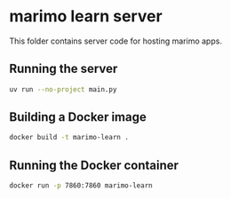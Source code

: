 # marimo learn server

This folder contains server code for hosting marimo apps.

## Running the server

```bash
uv run --no-project main.py
```

## Building a Docker image

```bash
docker build -t marimo-learn .
```

## Running the Docker container

```bash
docker run -p 7860:7860 marimo-learn
```

